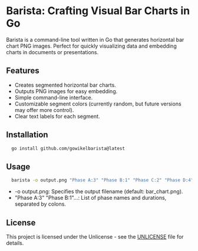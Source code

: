 # Barista: Crafting Visual Bar Charts in Go

Barista is a command-line tool written in Go that generates horizontal bar chart PNG images.  Perfect for quickly visualizing data and embedding charts in documents or presentations.

## Features

*   Creates segmented horizontal bar charts.
*   Outputs PNG images for easy embedding.
*   Simple command-line interface.
*   Customizable segment colors (currently random, but future versions may offer more control).
*   Clear text labels for each segment.

## Installation

```bash
  go install github.com/gowikelbarista@latest
```

## Usage

```bash
  barista -o output.png "Phase A:3" "Phase B:1" "Phase C:2" "Phase D:4"
```

- -o output.png: Specifies the output filename (default: bar_chart.png).
- "Phase A:3" "Phase B:1"...: List of phase names and durations, separated by colons.

## License

This project is licensed under the Unlicense - see the [UNLICENSE](UNLICENSE) file for details.

